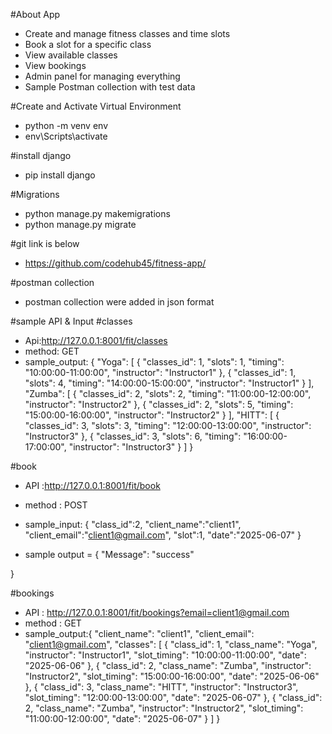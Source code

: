 #About App
- Create and manage fitness classes and time slots
- Book a slot for a specific class
- View available classes
- View bookings
- Admin panel for managing everything
- Sample Postman collection with test data

#Create and Activate Virtual Environment
- python -m venv env
- env\Scripts\activate

#install django
- pip install django

#Migrations
- python manage.py makemigrations
- python manage.py migrate

#git link is below
- https://github.com/codehub45/fitness-app/

#postman collection
- postman collection were added in json format

#sample API & Input
#classes
- Api:http://127.0.0.1:8001/fit/classes
- method: GET
- sample_output: { 
    "Yoga": [
        {
            "classes_id": 1,
            "slots": 1,
            "timing": "10:00:00-11:00:00",
            "instructor": "Instructor1"
        },
        {
            "classes_id": 1,
            "slots": 4,
            "timing": "14:00:00-15:00:00",
            "instructor": "Instructor1"
        }
    ],
    "Zumba": [
        {
            "classes_id": 2,
            "slots": 2,
            "timing": "11:00:00-12:00:00",
            "instructor": "Instructor2"
        },
        {
            "classes_id": 2,
            "slots": 5,
            "timing": "15:00:00-16:00:00",
            "instructor": "Instructor2"
        }
    ],
    "HITT": [
        {
            "classes_id": 3,
            "slots": 3,
            "timing": "12:00:00-13:00:00",
            "instructor": "Instructor3"
        },
        {
            "classes_id": 3,
            "slots": 6,
            "timing": "16:00:00-17:00:00",
            "instructor": "Instructor3"
        }
    ]
}

#book

- API :http://127.0.0.1:8001/fit/book
- method : POST
- sample_input: {
    "class_id":2,
    "client_name":"client1",
    "client_email":"client1@gmail.com",
    "slot":1,
    "date":"2025-06-07"
}

- sample output = {
    "Message": "success"

}

#bookings

- API : http://127.0.0.1:8001/fit/bookings?email=client1@gmail.com
- method : GET
- sample_output:{
    "client_name": "client1",
    "client_email": "client1@gmail.com",
    "classes": [
        {
            "class_id": 1,
            "class_name": "Yoga",
            "instructor": "Instructor1",
            "slot_timing": "10:00:00-11:00:00",
            "date": "2025-06-06"
        },
        {
            "class_id": 2,
            "class_name": "Zumba",
            "instructor": "Instructor2",
            "slot_timing": "15:00:00-16:00:00",
            "date": "2025-06-06"
        },
        {
            "class_id": 3,
            "class_name": "HITT",
            "instructor": "Instructor3",
            "slot_timing": "12:00:00-13:00:00",
            "date": "2025-06-07"
        },
        {
            "class_id": 2,
            "class_name": "Zumba",
            "instructor": "Instructor2",
            "slot_timing": "11:00:00-12:00:00",
            "date": "2025-06-07"
        }
    ]
}
